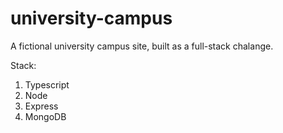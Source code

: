 # university-campus

A fictional university campus site, built as a full-stack chalange.

Stack:

1. Typescript
2. Node
3. Express
4. MongoDB
